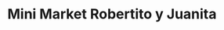 ---
title: "Mini Market Robertito y Juanita"
url: /guayaquil/mini-market-robertito-y-juanita/
shop: Lebensmittel
---
